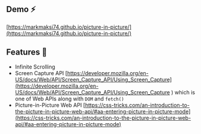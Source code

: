## Demo ⚡
[https://markmaksi74.github.io/picture-in-picture/](https://markmaksi74.github.io/picture-in-picture/)

## Features 🥁
- Infinite Scrolling
- Screen Capture API [https://developer.mozilla.org/en-US/docs/Web/API/Screen_Capture_API/Using_Screen_Capture](https://developer.mozilla.org/en-US/docs/Web/API/Screen_Capture_API/Using_Screen_Capture
) which is one of Web APIs along with `DOM` and `fetch()`
- Picture-in-Picture Web API [https://css-tricks.com/an-introduction-to-the-picture-in-picture-web-api/#aa-entering-picture-in-picture-mode](https://css-tricks.com/an-introduction-to-the-picture-in-picture-web-api/#aa-entering-picture-in-picture-mode)
